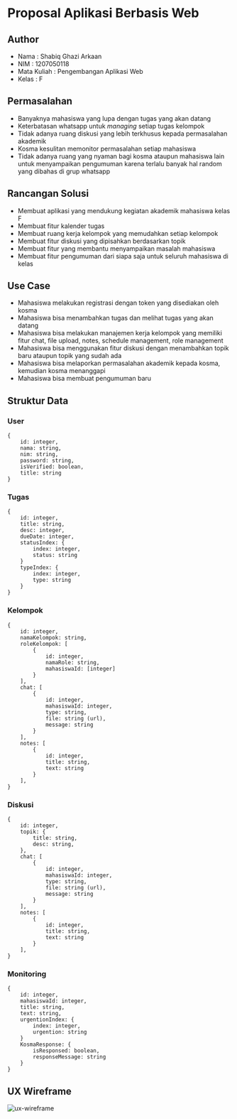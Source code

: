 # Proposal Aplikasi Berbasis Web

## Author
- Nama : Shabiq Ghazi Arkaan
- NIM : 1207050118
- Mata Kuliah : Pengembangan Aplikasi Web
- Kelas : F

## Permasalahan
- Banyaknya mahasiswa yang lupa dengan tugas yang akan datang
- Keterbatasan whatsapp untuk <i>managing</i> setiap tugas kelompok
- Tidak adanya ruang diskusi yang lebih terkhusus kepada permasalahan akademik
- Kosma kesulitan memonitor permasalahan setiap mahasiswa
- Tidak adanya ruang yang nyaman bagi kosma ataupun mahasiswa lain untuk menyampaikan pengumuman karena terlalu banyak hal random yang dibahas di grup whatsapp

## Rancangan Solusi
- Membuat aplikasi yang mendukung kegiatan akademik mahasiswa kelas F
- Membuat fitur kalender tugas
- Membuat ruang kerja kelompok yang memudahkan setiap kelompok
- Membuat fitur diskusi yang dipisahkan berdasarkan topik
- Membuat fitur yang membantu menyampaikan masalah mahasiswa
- Membuat fitur pengumuman dari siapa saja untuk seluruh mahasiswa di kelas

## Use Case
- Mahasiswa melakukan registrasi dengan token yang disediakan oleh kosma
- Mahasiswa bisa menambahkan tugas dan melihat tugas yang akan datang
- Mahasiswa bisa melakukan manajemen kerja kelompok yang memiliki fitur chat, file upload, notes, schedule management, role management
- Mahasiswa bisa menggunakan fitur diskusi dengan menambahkan topik baru ataupun topik yang sudah ada
- Mahasiswa bisa melaporkan permasalahan akademik kepada kosma, kemudian kosma menanggapi
- Mahasiswa bisa membuat pengumuman baru

## Struktur Data
###  User
	{
		id: integer,
		nama: string,
		nim: string,
		password: string,
		isVerified: boolean,
		title: string
	}

### Tugas
	{
		id: integer,
		title: string,
		desc: integer,
		dueDate: integer,
		statusIndex: {
			index: integer,
			status: string
		}
		typeIndex: {
			index: integer,
			type: string
		}
	}
###  Kelompok
	{
		id: integer,
		namaKelompok: string,
		roleKelompok: [
			{
				id: integer,
				namaRole: string,
				mahasiswaId: [integer]
			}
		],
		chat: [
			{
				id: integer,
				mahasiswaId: integer,
				type: string,
				file: string (url),
				message: string
			}
		],
		notes: [
			{
				id: integer,
				title: string,
				text: string
			}
		],
	}
### Diskusi
	{
		id: integer,
		topik: {
			title: string,
			desc: string,
		},
		chat: [
			{
				id: integer,
				mahasiswaId: integer,
				type: string,
				file: string (url),
				message: string
			}
		],
		notes: [
			{
				id: integer,
				title: string,
				text: string
			}
		],
	}
### Monitoring
	{
		id: integer,
		mahasiswaId: integer,
		title: string,
		text: string,
		urgentionIndex: {
			index: integer,
			urgention: string
		}
		KosmaResponse: {
			isResponsed: boolean,
			responseMessage: string
		}
	}
## UX Wireframe
![ux-wireframe](https://user-images.githubusercontent.com/76445601/189538093-e71cdee2-b3d6-4834-9c89-d72489e633ad.jpeg)
